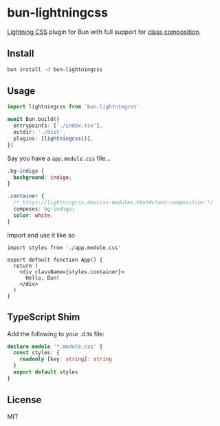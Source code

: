 # bun-lightningcss

[Lightning CSS](https://lightningcss.dev/) plugin for Bun with full support for [class composition](https://lightningcss.dev/css-modules.html#class-composition).

## Install

```bash
bun install -d bun-lightningcss
```

## Usage

```ts
import lightningcss from 'bun-lightningcss'

await Bun.build({
  entrypoints: ['./index.tsx'],
  outdir: './dist',
  plugins: [lightningcss()],
})
```

Say you have a `app.module.css` file...

```css
.bg-indigo {
  background: indigo;
}

.container {
  /* https://lightningcss.dev/css-modules.html#class-composition */
  composes: bg-indigo;
  color: white;
}
```

Import and use it like so

```tsx
import styles from './app.module.css'

export default function App() {
  return (
    <div className={styles.container}>
      Hello, Bun!
    </div>
  )
}
```

## TypeScript Shim

Add the following to your .d.ts file:

```ts
declare module '*.module.css' {
  const styles: {
    readonly [key: string]: string
  }
  export default styles
}
```

## License

MIT

